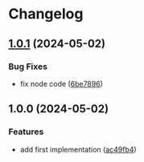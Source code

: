 # Changelog

## [1.0.1](https://github.com/ocavue/server-dom-shim/compare/v1.0.0...v1.0.1) (2024-05-02)


### Bug Fixes

* fix node code ([6be7896](https://github.com/ocavue/server-dom-shim/commit/6be78962abffe16b3c408b59c01fffdd18212642))

## 1.0.0 (2024-05-02)


### Features

* add first implementation ([ac49fb4](https://github.com/ocavue/server-dom-shim/commit/ac49fb48244d7490b43f0d9e40a972e0d70a1c3a))
